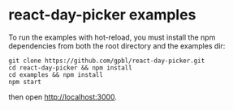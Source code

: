 # react-day-picker examples

To run the examples with hot-reload, you must install the npm dependencies from both the root directory and the examples dir:

```
git clone https://github.com/gpbl/react-day-picker.git
cd react-day-picker && npm install
cd examples && npm install
npm start
```

then open [http://localhost:3000](http://localhost:3000).
